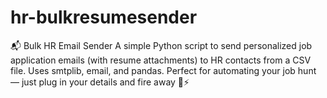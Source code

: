 # hr-bulkresumesender
📬 Bulk HR Email Sender A simple Python script to send personalized job application emails (with resume attachments) to HR contacts from a CSV file. Uses smtplib, email, and pandas. Perfect for automating your job hunt — just plug in your details and fire away 💼⚡
